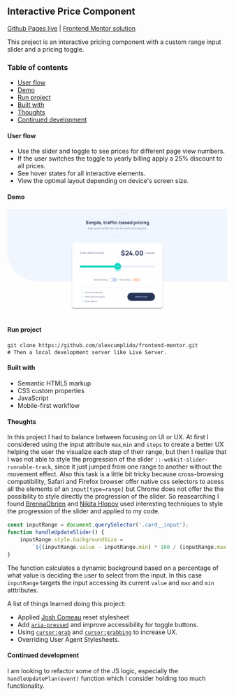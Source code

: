 ## Interactive Price Component
[Github Pages live](https://alexcumplido.github.io/frontend-mentor/interactive-pricing/) | [Frontend Mentor solution](https://www.frontendmentor.io/solutions/custom-input-range-with-plain-javascript-cIV6GtJfXw)

This project is an interactive pricing component with a custom range input slider and a pricing toggle.

### Table of contents
- [User flow](#user-flow)
- [Demo](#demo)
- [Run project](#run-project)
- [Built with](#built-with)
- [Thoughts](#thoughts)
- [Continued development](#continued-development)

#### User flow
- Use the slider and toggle to see prices for different page view numbers.
- If the user switches the toggle to yearly billing apply a 25% discount to all prices.
- See hover states for all interactive elements.
- View the optimal layout depending on device's screen size.

#### Demo
![Project demo](./images/interactivePrice.gif)

#### Run project
```
git clone https://github.com/alexcumplido/frontend-mentor.git
# Then a local development server like Live Server.
```

#### Built with
- Semantic HTML5 markup
- CSS custom properties
- JavaScript
- Mobile-first workflow

#### Thoughts
In this project I had to balance between focusing on UI or UX. At first I considered using the input attribute `max`,`min` and `steps` to create a better UX helping the user the visualize each step of their range, but then I realize that I was not able to style the progression of the slider `::-webkit-slider-runnable-track`, since it just jumped from one range to another without the movement effect. Also this task is a little bit tricky because cross-browsing compatibility, Safari and Firefox browser offer native css selectors to acess all the elements of an `input[type=range]` but Chrome does not offer the the possibility to style directly the progression of the slider. So reasearching I found [BrennaObrien](https://brennaobrien.com/blog/2014/05/style-input-type-range-in-every-browser.html) and [Nikita Hlopov](https://nikitahl.com/style-range-input-css) used interesting techniques to style the progression of the slider and applied to my code.

```js
const inputRange = document.querySelector('.card__input');
function handleUpdateSlider() {
    inputRange.style.backgroundSize =
        `${(inputRange.value - inputRange.min) * 100 / (inputRange.max - inputRange.min)}% 100%`
}
```
The function calculates a dynamic background based on a percentage of what value is deciding the user to select from the input. In this case `inputRange` targets the input accessing its current `value` and `max` and `min` atttributes.

A list of things learned doing this project:
- Applied [Josh Comeau](https://www.joshwcomeau.com/css/custom-css-reset/) reset stylesheet
- Add [`aria-pressed`](https://developer.mozilla.org/en-US/docs/Web/Accessibility/ARIA/Attributes/aria-pressed) and improve accessibility for toggle buttons.
- Using [`cursor:grab`](https://developer.mozilla.org/en-US/docs/Web/CSS/cursor) and [`cursor:grabbing`](https://developer.mozilla.org/en-US/docs/Web/CSS/cursor) to increase UX.
- Overriding User Agent Stylesheets.

#### Continued development
I am looking to refactor some of the JS logic, especially the `handleUpdatePlan(event)` function which I consider holding too much functionality.
